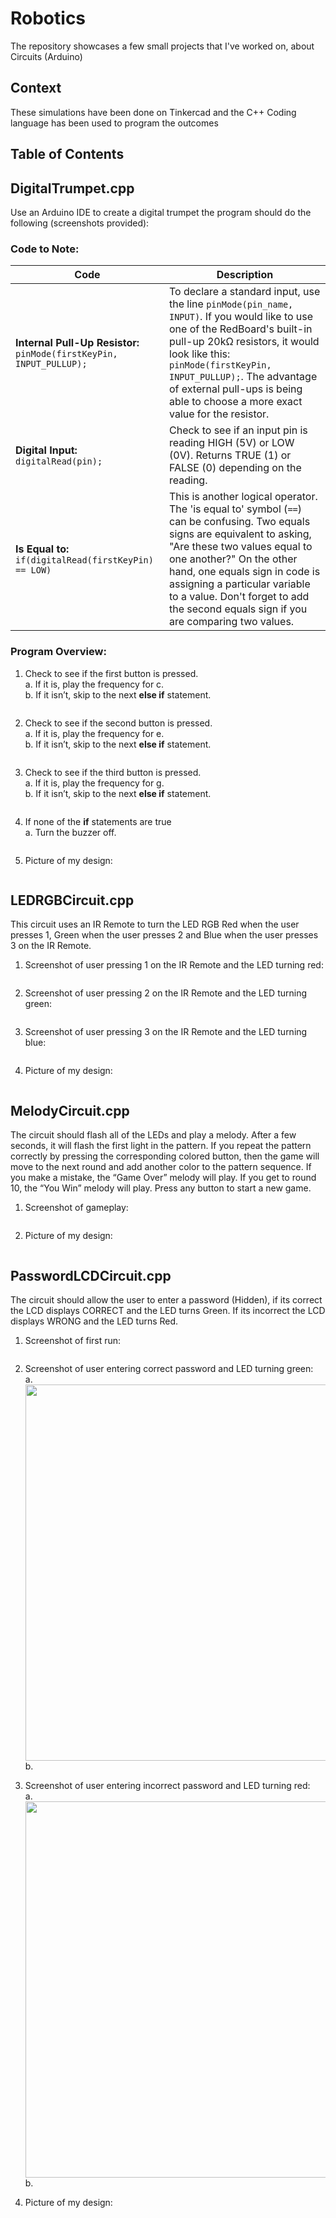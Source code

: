 # Robotics
The repository showcases a few small projects that I've worked on, about Circuits (Arduino)

## Context
These simulations have been done on Tinkercad and the C++ Coding language has been used to program the outcomes

## Table of Contents


## DigitalTrumpet.cpp 

Use an Arduino IDE to create a digital trumpet the program should do the following (screenshots provided): 

### Code to Note:
| Code  | Description |
|-------|-------------|
| **Internal Pull-Up Resistor:** `pinMode(firstKeyPin, INPUT_PULLUP);` | To declare a standard input, use the line `pinMode(pin_name, INPUT)`. If you would like to use one of the RedBoard's built-in pull-up 20kΩ resistors, it would look like this: `pinMode(firstKeyPin, INPUT_PULLUP);`. The advantage of external pull-ups is being able to choose a more exact value for the resistor. |
| **Digital Input:** `digitalRead(pin);` | Check to see if an input pin is reading HIGH (5V) or LOW (0V). Returns TRUE (1) or FALSE (0) depending on the reading. |
| **Is Equal to:** `if(digitalRead(firstKeyPin) == LOW)` | This is another logical operator. The 'is equal to' symbol (`==`) can be confusing. Two equals signs are equivalent to asking, "Are these two values equal to one another?" On the other hand, one equals sign in code is assigning a particular variable to a value. Don't forget to add the second equals sign if you are comparing two values. |


### Program Overview: 
1. Check to see if the first button is pressed.  
a. If it is, play the frequency for c.  
b. If it isn’t, skip to the next **else if** statement. <br>
<img src="assets/images/DigitalTrumpet/DT1.png" alt="">

2. Check to see if the second button is pressed.  
a. If it is, play the frequency for e.  
b. If it isn’t, skip to the next **else if** statement. <br>
<img src="assets/images/DigitalTrumpet/DT2.png" alt="">

3. Check to see if the third button is pressed.  
a. If it is, play the frequency for g.  
b. If it isn’t, skip to the next **else if** statement. <br>
<img src="assets/images/DigitalTrumpet/DT3.png" alt="">

4. If none of the **if** statements are true  
a. Turn the buzzer off. <br>
<img src="assets/images/DigitalTrumpet/DT4.png" alt="">

5. Picture of my design: <br>
<img src="assets/images/DigitalTrumpet/DT.png" alt="">


## LEDRGBCircuit.cpp

This circuit uses an IR Remote to turn the LED RGB Red when the user presses 1, Green when the user presses 2 and Blue when the user presses 3 on the IR Remote.

1. Screenshot of user pressing 1 on the IR Remote and the LED turning red: <br>
<img src="assets/images/LEDRGB/LED1.png" alt="">

2. Screenshot of user pressing 2 on the IR Remote and the LED turning green: <br>
<img src="assets/images/LEDRGB/LED2.png" alt="">

3. Screenshot of user pressing 3 on the IR Remote and the LED turning blue: <br>
<img src="assets/images/LEDRGB/LED3.png" alt="">

4. Picture of my design: <br>
<img src="assets/images/LEDRGB/LED.png" alt="">


## MelodyCircuit.cpp
The circuit should flash all of the LEDs and play a melody. After a few seconds, it will flash the first light in the pattern. If you repeat the pattern correctly by pressing the corresponding colored button, then the game will move to the next round and add another color to the pattern sequence. If you make a mistake, the “Game Over” melody will play. If you get to round 10, the “You Win” melody will play. Press any button to start a new game.

1. Screenshot of gameplay: <br>
<img src="assets/images/Melody/Melody1.png" alt="">

2. Picture of my design: <br>
<img src="assets/images/Melody/Melody.png" alt="">


## PasswordLCDCircuit.cpp
The circuit should allow the user to enter a password (Hidden), if its correct the LCD displays CORRECT and the LED turns Green. If its incorrect the LCD displays WRONG and the LED turns Red.


1. Screenshot of first run: <br>
<img src="assets/images/LCD/LCD1.png" alt="">


2. Screenshot of user entering correct password and LED turning green: <br>
a. <br> <img src="assets/images/LCD/LCD2.png" alt="" width="602"> <br>
b. <br> <img src="assets/images/LCD/LCD3.png" alt="">

3. Screenshot of user entering incorrect password and LED turning red: <br>
a. <br> <img src="assets/images/LCD/LCD4.png" alt="" width="602"> <br>
b. <br> <img src="assets/images/LCD/LCD5.png" alt="">

4. Picture of my design: <br>
<img src="assets/images/LCD/LCD.png" alt="">
